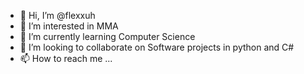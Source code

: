 - 👋 Hi, I’m @flexxuh
- 👀 I’m interested in MMA
- 🌱 I’m currently learning Computer Science
- 💞️ I’m looking to collaborate on Software projects in python and C#
- 📫 How to reach me ...

<!---
flexxuh/flexxuh is a ✨ special ✨ repository because its `README.md` (this file) appears on your GitHub profile.
You can click the Preview link to take a look at your changes.
--->
